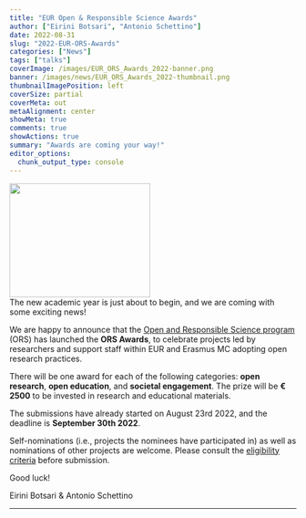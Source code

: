 ```yaml
---
title: "EUR Open & Responsible Science Awards"
author: ["Eirini Botsari", "Antonio Schettino"]
date: 2022-08-31
slug: "2022-EUR-ORS-Awards"
categories: ["News"]
tags: ["talks"]
coverImage: /images/EUR_ORS_Awards_2022-banner.png
banner: /images/news/EUR_ORS_Awards_2022-thumbnail.png
thumbnailImagePosition: left
coverSize: partial
coverMeta: out
metaAlignment: center
showMeta: true
comments: true
showActions: true
summary: "Awards are coming your way!"
editor_options: 
  chunk_output_type: console
---
```

<img border="0" alt="" src="/images/news/EUR_ORS_Awards_2022-thumbnail.png" width="70%" height="200" align="center">
<BR>
The new academic year is just about to begin, and we are coming with some exciting news!

We are happy to announce that the [Open and Responsible Science program](https://my.eur.nl/en/eur-employee/research/research-services/open-responsible-science) (ORS) has launched the **ORS Awards**, to celebrate projects led by researchers and support staff within EUR and Erasmus MC adopting open research practices.

There will be one award for each of the following categories: **open research**, **open education**, and **societal engagement**. The prize will be **€ 2500** to be invested in research and educational materials.

The submissions have already started on August 23rd 2022, and the deadline is **September 30th 2022**. 

Self-nominations (i.e., projects the nominees have participated in) as well as nominations of other projects are welcome. Please consult the [eligibility criteria](https://drive.google.com/file/d/1ld5mHu1UsZoWhhF4N909k6GJNy1Jxvf3/view?usp=sharing) before submission. 

Good luck!

Eirini Botsari & Antonio Schettino

***



